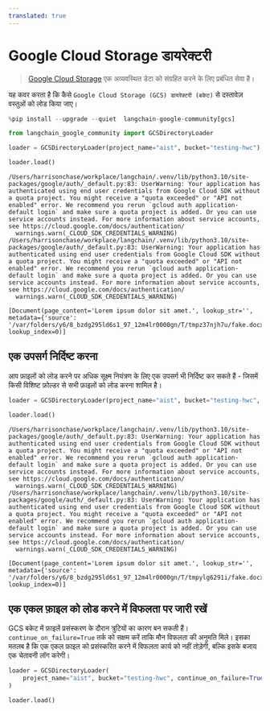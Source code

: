 ```yaml
---
translated: true
---
```


# Google Cloud Storage डायरेक्टरी

>[Google Cloud Storage](https://en.wikipedia.org/wiki/Google_Cloud_Storage) एक अव्यवस्थित डेटा को संग्रहित करने के लिए प्रबंधित सेवा है।

यह कवर करता है कि कैसे `Google Cloud Storage (GCS) डायरेक्टरी (बकेट)` से दस्तावेज़ वस्तुओं को लोड किया जाए।

```python
%pip install --upgrade --quiet  langchain-google-community[gcs]
```

```python
from langchain_google_community import GCSDirectoryLoader
```

```python
loader = GCSDirectoryLoader(project_name="aist", bucket="testing-hwc")
```

```python
loader.load()
```

```output
/Users/harrisonchase/workplace/langchain/.venv/lib/python3.10/site-packages/google/auth/_default.py:83: UserWarning: Your application has authenticated using end user credentials from Google Cloud SDK without a quota project. You might receive a "quota exceeded" or "API not enabled" error. We recommend you rerun `gcloud auth application-default login` and make sure a quota project is added. Or you can use service accounts instead. For more information about service accounts, see https://cloud.google.com/docs/authentication/
  warnings.warn(_CLOUD_SDK_CREDENTIALS_WARNING)
/Users/harrisonchase/workplace/langchain/.venv/lib/python3.10/site-packages/google/auth/_default.py:83: UserWarning: Your application has authenticated using end user credentials from Google Cloud SDK without a quota project. You might receive a "quota exceeded" or "API not enabled" error. We recommend you rerun `gcloud auth application-default login` and make sure a quota project is added. Or you can use service accounts instead. For more information about service accounts, see https://cloud.google.com/docs/authentication/
  warnings.warn(_CLOUD_SDK_CREDENTIALS_WARNING)
```

```output
[Document(page_content='Lorem ipsum dolor sit amet.', lookup_str='', metadata={'source': '/var/folders/y6/8_bzdg295ld6s1_97_12m4lr0000gn/T/tmpz37njh7u/fake.docx'}, lookup_index=0)]
```

## एक उपसर्ग निर्दिष्ट करना

आप फ़ाइलों को लोड करने पर अधिक सूक्ष्म नियंत्रण के लिए एक उपसर्ग भी निर्दिष्ट कर सकते हैं - जिसमें किसी विशिष्ट फ़ोल्डर से सभी फ़ाइलों को लोड करना शामिल है।

```python
loader = GCSDirectoryLoader(project_name="aist", bucket="testing-hwc", prefix="fake")
```

```python
loader.load()
```

```output
/Users/harrisonchase/workplace/langchain/.venv/lib/python3.10/site-packages/google/auth/_default.py:83: UserWarning: Your application has authenticated using end user credentials from Google Cloud SDK without a quota project. You might receive a "quota exceeded" or "API not enabled" error. We recommend you rerun `gcloud auth application-default login` and make sure a quota project is added. Or you can use service accounts instead. For more information about service accounts, see https://cloud.google.com/docs/authentication/
  warnings.warn(_CLOUD_SDK_CREDENTIALS_WARNING)
/Users/harrisonchase/workplace/langchain/.venv/lib/python3.10/site-packages/google/auth/_default.py:83: UserWarning: Your application has authenticated using end user credentials from Google Cloud SDK without a quota project. You might receive a "quota exceeded" or "API not enabled" error. We recommend you rerun `gcloud auth application-default login` and make sure a quota project is added. Or you can use service accounts instead. For more information about service accounts, see https://cloud.google.com/docs/authentication/
  warnings.warn(_CLOUD_SDK_CREDENTIALS_WARNING)
```

```output
[Document(page_content='Lorem ipsum dolor sit amet.', lookup_str='', metadata={'source': '/var/folders/y6/8_bzdg295ld6s1_97_12m4lr0000gn/T/tmpylg6291i/fake.docx'}, lookup_index=0)]
```

## एक एकल फ़ाइल को लोड करने में विफलता पर जारी रखें

GCS बकेट में फ़ाइलें प्रसंस्करण के दौरान त्रुटियों का कारण बन सकती हैं। `continue_on_failure=True` तर्क को सक्षम करें ताकि मौन विफलता की अनुमति मिले। इसका मतलब है कि एक एकल फ़ाइल को प्रसंस्करित करने में विफलता कार्य को नहीं तोड़ेगी, बल्कि इसके बजाय एक चेतावनी लॉग करेगी।

```python
loader = GCSDirectoryLoader(
    project_name="aist", bucket="testing-hwc", continue_on_failure=True
)
```

```python
loader.load()
```
